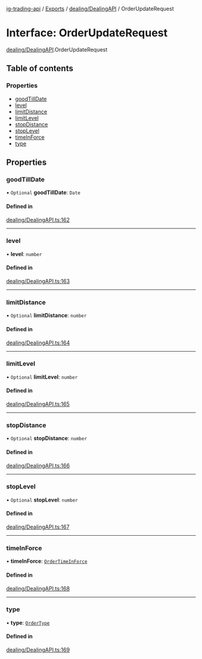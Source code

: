 [ig-trading-api](../README.md) / [Exports](../modules.md) / [dealing/DealingAPI](../modules/dealing_DealingAPI.md) / OrderUpdateRequest

# Interface: OrderUpdateRequest

[dealing/DealingAPI](../modules/dealing_DealingAPI.md).OrderUpdateRequest

## Table of contents

### Properties

- [goodTillDate](dealing_DealingAPI.OrderUpdateRequest.md#goodtilldate)
- [level](dealing_DealingAPI.OrderUpdateRequest.md#level)
- [limitDistance](dealing_DealingAPI.OrderUpdateRequest.md#limitdistance)
- [limitLevel](dealing_DealingAPI.OrderUpdateRequest.md#limitlevel)
- [stopDistance](dealing_DealingAPI.OrderUpdateRequest.md#stopdistance)
- [stopLevel](dealing_DealingAPI.OrderUpdateRequest.md#stoplevel)
- [timeInForce](dealing_DealingAPI.OrderUpdateRequest.md#timeinforce)
- [type](dealing_DealingAPI.OrderUpdateRequest.md#type)

## Properties

### goodTillDate

• `Optional` **goodTillDate**: `Date`

#### Defined in

[dealing/DealingAPI.ts:162](https://github.com/bennycode/ig-trading-api/blob/f7fd8d0/src/dealing/DealingAPI.ts#L162)

---

### level

• **level**: `number`

#### Defined in

[dealing/DealingAPI.ts:163](https://github.com/bennycode/ig-trading-api/blob/f7fd8d0/src/dealing/DealingAPI.ts#L163)

---

### limitDistance

• `Optional` **limitDistance**: `number`

#### Defined in

[dealing/DealingAPI.ts:164](https://github.com/bennycode/ig-trading-api/blob/f7fd8d0/src/dealing/DealingAPI.ts#L164)

---

### limitLevel

• `Optional` **limitLevel**: `number`

#### Defined in

[dealing/DealingAPI.ts:165](https://github.com/bennycode/ig-trading-api/blob/f7fd8d0/src/dealing/DealingAPI.ts#L165)

---

### stopDistance

• `Optional` **stopDistance**: `number`

#### Defined in

[dealing/DealingAPI.ts:166](https://github.com/bennycode/ig-trading-api/blob/f7fd8d0/src/dealing/DealingAPI.ts#L166)

---

### stopLevel

• `Optional` **stopLevel**: `number`

#### Defined in

[dealing/DealingAPI.ts:167](https://github.com/bennycode/ig-trading-api/blob/f7fd8d0/src/dealing/DealingAPI.ts#L167)

---

### timeInForce

• **timeInForce**: [`OrderTimeInForce`](../enums/dealing_DealingAPI.OrderTimeInForce.md)

#### Defined in

[dealing/DealingAPI.ts:168](https://github.com/bennycode/ig-trading-api/blob/f7fd8d0/src/dealing/DealingAPI.ts#L168)

---

### type

• **type**: [`OrderType`](../enums/dealing_DealingAPI.OrderType.md)

#### Defined in

[dealing/DealingAPI.ts:169](https://github.com/bennycode/ig-trading-api/blob/f7fd8d0/src/dealing/DealingAPI.ts#L169)
